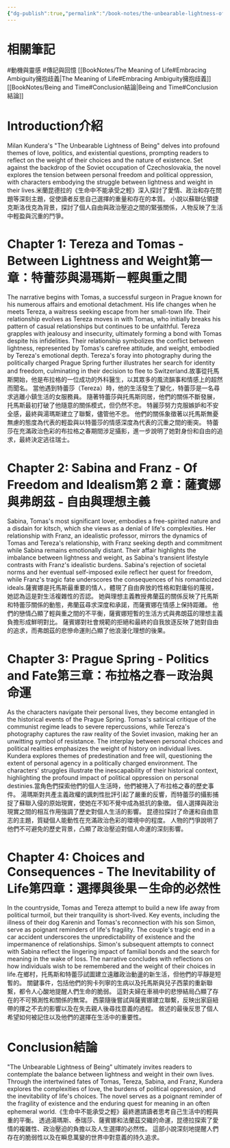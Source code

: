 ```yaml
---
{"dg-publish":true,"permalink":"/book-notes/the-unbearable-lightness-of-being/","dgPassFrontmatter":true,"created":"2024-11-24T10:41:53.057+08:00","updated":"2024-11-27T23:51:45.621+08:00"}
---
```


# 相關筆記
#動機與靈感 #傳記與回憶 
[[BookNotes/The Meaning of Life#Embracing Ambiguity擁抱歧義\|The Meaning of Life#Embracing Ambiguity擁抱歧義]]
[[BookNotes/Being and Time#Conclusion結論\|Being and Time#Conclusion結論]]
# Introduction介紹

Milan Kundera's "The Unbearable Lightness of Being" delves into profound themes of love, politics, and existential questions, prompting readers to reflect on the weight of their choices and the nature of existence. Set against the backdrop of the Soviet occupation of Czechoslovakia, the novel explores the tension between personal freedom and political oppression, with characters embodying the struggle between lightness and weight in their lives.米蘭昆德拉的《生命中不能承受之輕》深入探討了愛情、政治和存在問題等深刻主題，促使讀者反思自己選擇的重量和存在的本質。 小說以蘇聯佔領捷克斯洛伐克為背景，探討了個人自由與政治壓迫之間的緊張關係，人物反映了生活中輕盈與沉重的鬥爭。

# Chapter 1: Tereza and Tomas - Between Lightness and Weight第一章：特蕾莎與湯瑪斯－輕與重之間

The narrative begins with Tomas, a successful surgeon in Prague known for his numerous affairs and emotional detachment. His life changes when he meets Tereza, a waitress seeking escape from her small-town life. Their relationship evolves as Tereza moves in with Tomas, who initially breaks his pattern of casual relationships but continues to be unfaithful. Tereza grapples with jealousy and insecurity, ultimately forming a bond with Tomas despite his infidelities. Their relationship symbolizes the conflict between lightness, represented by Tomas's carefree attitude, and weight, embodied by Tereza's emotional depth. Tereza's foray into photography during the politically charged Prague Spring further illustrates her search for identity and freedom, culminating in their decision to flee to Switzerland.故事從托馬斯開始，他是布拉格的一位成功的外科醫生，以其眾多的風流韻事和情感上的超然而聞名。 當他遇到特蕾莎（Tereza）時，他的生活發生了變化，特蕾莎是一名尋求逃離小鎮生活的女服務員。 隨著特蕾莎與托馬斯同居，他們的關係不斷發展，托馬斯最初打破了他隨意的關係模式，但仍然不忠。 特麗莎努力克服嫉妒和不安全感，最終與湯瑪斯建立了聯繫，儘管他不忠。 他們的關係象徵著以托馬斯無憂無慮的態度為代表的輕盈與以特蕾莎的情感深度為代表的沉重之間的衝突。 特蕾莎在充滿政治色彩的布拉格之春期間涉足攝影，進一步說明了她對身份和自由的追求，最終決定逃往瑞士。

# Chapter 2: Sabina and Franz - Of Freedom and Idealism第 2 章：薩賓娜與弗朗茲 - 自由與理想主義

Sabina, Tomas's most significant lover, embodies a free-spirited nature and a disdain for kitsch, which she views as a denial of life's complexities. Her relationship with Franz, an idealistic professor, mirrors the dynamics of Tomas and Tereza's relationship, with Franz seeking depth and commitment while Sabina remains emotionally distant. Their affair highlights the imbalance between lightness and weight, as Sabina's transient lifestyle contrasts with Franz's idealistic burdens. Sabina's rejection of societal norms and her eventual self-imposed exile reflect her quest for freedom, while Franz's tragic fate underscores the consequences of his romanticized ideals.薩賓娜是托馬斯最重要的情人，體現了自由奔放的性格和對庸俗的蔑視，她認為這是對生活複雜性的否認。 她與理想主義教授弗蘭茲的關係反映了托馬斯和特蕾莎關係的動態，弗蘭茲尋求深度和承諾，而薩賓娜在情感上保持距離。 他們的戀情凸顯了輕與重之間的不平衡，薩賓娜短暫的生活方式與弗朗茲的理想主義負擔形成鮮明對比。 薩賓娜對社會規範的拒絕和最終的自我放逐反映了她對自由的追求，而弗朗茲的悲慘命運則凸顯了他浪漫化理想的後果。

# Chapter 3: Prague Spring - Politics and Fate第三章：布拉格之春－政治與命運

As the characters navigate their personal lives, they become entangled in the historical events of the Prague Spring. Tomas's satirical critique of the communist regime leads to severe repercussions, while Tereza's photography captures the raw reality of the Soviet invasion, making her an unwitting symbol of resistance. The interplay between personal choices and political realities emphasizes the weight of history on individual lives. Kundera explores themes of predestination and free will, questioning the extent of personal agency in a politically charged environment. The characters' struggles illustrate the inescapability of their historical context, highlighting the profound impact of political oppression on personal destinies.當角色們探索他們的個人生活時，他們被捲入了布拉格之春的歷史事件。 湯瑪斯對共產主義政權的諷刺性批評引起了嚴重的反響，而特蕾莎的攝影捕捉了蘇聯入侵的原始現實，使她在不知不覺中成為抵抗的象徵。 個人選擇與政治現實之間的相互作用強調了歷史對個人生活的影響。 昆德拉探討了命運和自由意志的主題，質疑個人能動性在充滿政治色彩的環境中的程度。 人物的鬥爭說明了他們不可避免的歷史背景，凸顯了政治壓迫對個人命運的深刻影響。

# Chapter 4: Choices and Consequences - The Inevitability of Life第四章：選擇與後果－生命的必然性

In the countryside, Tomas and Tereza attempt to build a new life away from political turmoil, but their tranquility is short-lived. Key events, including the illness of their dog Karenin and Tomas's reconnection with his son Simon, serve as poignant reminders of life's fragility. The couple's tragic end in a car accident underscores the unpredictability of existence and the impermanence of relationships. Simon's subsequent attempts to connect with Sabina reflect the lingering impact of familial bonds and the search for meaning in the wake of loss. The narrative concludes with reflections on how individuals wish to be remembered and the weight of their choices in life.在鄉村，托馬斯和特蕾莎試圖建立遠離政治動盪的新生活，但他們的平靜是短暫的。 關鍵事件，包括他們的狗卡列寧的生病以及托馬斯與兒子西蒙的重新聯繫，都令人心酸地提醒人們生命的脆弱。 這對夫婦在車禍中的悲慘結局凸顯了存在的不可預測性和關係的無常。 西蒙隨後嘗試與薩賓娜建立聯繫，反映出家庭紐帶的揮之不去的影響以及在失去親人後尋找意義的過程。 敘述的最後反思了個人希望如何被記住以及他們的選擇在生活中的重要性。

# Conclusion結論

"The Unbearable Lightness of Being" ultimately invites readers to contemplate the balance between lightness and weight in their own lives. Through the intertwined fates of Tomas, Tereza, Sabina, and Franz, Kundera explores the complexities of love, the burdens of political oppression, and the inevitability of life's choices. The novel serves as a poignant reminder of the fragility of existence and the enduring quest for meaning in an often ephemeral world.《生命中不能承受之輕》最終邀請讀者思考自己生活中的輕與重的平衡。 透過湯瑪斯、泰瑞莎、薩賓娜和法蘭茲交織的命運，昆德拉探索了愛情的複雜性、政治壓迫的負擔以及人生選擇的必然性。 這部小說深刻地提醒人們存在的脆弱性以及在瞬息萬變的世界中對意義的持久追求。